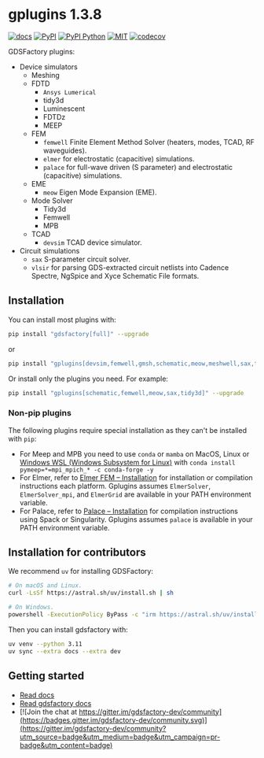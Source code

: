 # gplugins 1.3.8

[![docs](https://github.com/gdsfactory/gplugins/actions/workflows/pages.yml/badge.svg)](https://gdsfactory.github.io/gplugins/)
[![PyPI](https://img.shields.io/pypi/v/gplugins)](https://pypi.org/project/gplugins/)
[![PyPI Python](https://img.shields.io/pypi/pyversions/gplugins.svg)](https://pypi.python.org/pypi/gplugins)
[![MIT](https://img.shields.io/github/license/gdsfactory/gplugins)](https://choosealicense.com/licenses/mit/)
[![codecov](https://img.shields.io/codecov/c/github/gdsfactory/gplugins)](https://codecov.io/gh/gdsfactory/gdsfactory/tree/main/gplugins)

GDSFactory plugins:

- Device simulators
    - Meshing
    - FDTD
        - `Ansys Lumerical`
        - tidy3d
        - Luminescent
        - FDTDz
        - MEEP
    - FEM
        - `femwell` Finite Element Method Solver (heaters, modes, TCAD, RF waveguides).
        - `elmer` for electrostatic (capacitive) simulations.
        - `palace` for full-wave driven (S parameter) and electrostatic (capacitive) simulations.
    - EME
        - `meow` Eigen Mode Expansion (EME).
    - Mode Solver
        - Tidy3d
        - Femwell
        - MPB
    - TCAD
        - `devsim` TCAD device simulator.
- Circuit simulations
    - `sax` S-parameter circuit solver.
    - `vlsir` for parsing GDS-extracted circuit netlists into Cadence Spectre, NgSpice and Xyce Schematic File formats.


## Installation

You can install most plugins with:

```bash
pip install "gdsfactory[full]" --upgrade
```

or

```bash
pip install "gplugins[devsim,femwell,gmsh,schematic,meow,meshwell,sax,tidy3d]" --upgrade
```

Or install only the plugins you need. For example:

```bash
pip install "gplugins[schematic,femwell,meow,sax,tidy3d]" --upgrade

```

### Non-pip plugins

The following plugins require special installation as they can't be installed with `pip`:

- For Meep and MPB you need to use `conda` or `mamba` on MacOS, Linux or [Windows WSL (Windows Subsystem for Linux)](https://learn.microsoft.com/en-us/windows/wsl/install) with `conda install pymeep=*=mpi_mpich_* -c conda-forge -y`
- For Elmer, refer to [Elmer FEM – Installation](https://www.elmerfem.org/blog/binaries/) for installation or compilation instructions each platform. Gplugins assumes `ElmerSolver`, `ElmerSolver_mpi`, and `ElmerGrid` are available in your PATH environment variable.
- For Palace, refer to [Palace – Installation](https://awslabs.github.io/palace/stable/install/) for compilation instructions using Spack or Singularity. Gplugins assumes `palace` is available in your PATH environment variable.

## Installation for contributors

We recommend `uv` for installing GDSFactory:

```bash
# On macOS and Linux.
curl -LsSf https://astral.sh/uv/install.sh | sh
```

```bash
# On Windows.
powershell -ExecutionPolicy ByPass -c "irm https://astral.sh/uv/install.ps1 | iex"
```

Then you can install gdsfactory with:

```bash
uv venv --python 3.11
uv sync --extra docs --extra dev
```


## Getting started

- [Read docs](https://gdsfactory.github.io/gplugins/)
- [Read gdsfactory docs](https://gdsfactory.github.io/gdsfactory/)
- [![Join the chat at https://gitter.im/gdsfactory-dev/community](https://badges.gitter.im/gdsfactory-dev/community.svg)](https://gitter.im/gdsfactory-dev/community?utm_source=badge&utm_medium=badge&utm_campaign=pr-badge&utm_content=badge)
